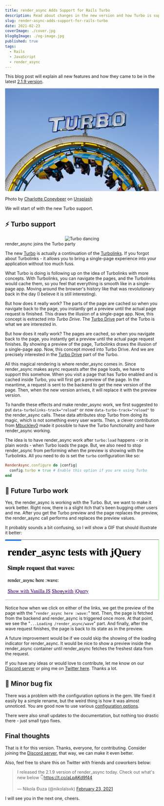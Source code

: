 ```yaml
---
title: render_async Adds Support for Rails Turbo
description: Read about changes in the new version and how Turbo is supported.
slug: render-async-adds-support-for-rails-turbo
date: 2021-02-23
coverImage: ./cover.jpg
blogOgImage: ./og-image.jpg
published: true
tags:
  - Rails
  - JavaScript
  - render_async
---
```


This blog post will explain all new features and how they came to be in the latest [2.1.9 version](https://github.com/renderedtext/render_async/releases/tag/2.1.9).

![Turbo](./cover.jpg)

<div class="photo-caption">
  <span>Photo by <a href="https://unsplash.com/@she_sees?utm_source=unsplash&amp;utm_medium=referral&amp;utm_content=creditCopyText">Charlotte Coneybeer</a> on <a href="https://unsplash.com/s/photos/turbo?utm_source=unsplash&amp;utm_medium=referral&amp;utm_content=creditCopyText">Unsplash</a></span>
</div>

We will start of with the new Turbo support.

## ⚡️ Turbo support

<div align="center">
  <img src="./turbo-kid.gif" alt="Turbo dancing" />
</div>
<div class="photo-caption">
  render_async joins the Turbo party
</div>

The new [Turbo](https://github.com/hotwired/turbo-rails) is actually a
continuation of the
[Turbolinks](https://github.com/turbolinks/turbolinks).
If you forgot about Turbolinks - it allows you to bring a single-page
experience into your application without too much fuss.

What Turbo is doing is following up on the idea of Turbolinks with more
concepts. With Turbolinks, you can navigate the pages, and the Turbolinks would
cache them, so you feel that everything is smooth like in a single-page app.
Moving around the browser's history like that was revolutionary back in the day
(I believe it is still interesting).

But how does it really work? The parts of the page are cached so when you
navigate back to the page, you instantly get a preview until the actual page
request is finished. This draws the illusion of a single-page app. Now, this
concept is extracted into _Turbo Drive_. The
[Turbo Drive](https://turbo.hotwire.dev/handbook/drive)
part of the Turbo is what we are interested in.

But how does it really work? The pages are cached, so when you navigate back to
the page, you instantly get a preview until the actual page request finishes.
By showing a preview of the page, Turbolinks draws the illusion of a
single-page app. Now, this concept moved into Turbo Drive. And we are precisely
interested in the [Turbo Drive](https://turbo.hotwire.dev/handbook/drive) part
of the Turbo.

All this magical rendering is where render_async comes in. Since render_async
makes async requests after the page loads, we have to support this somehow.
When you visit a page that has Turbo enabled and is cached inside Turbo, you
will first get a preview of the page. In the meantime, a request is sent to the
backend to get the new version of the page. Then, when the new version arrives,
it will replace it with the preview version.

To handle these effects and make render_async work, we first suggested to put
`data-turbolinks-track="reload"` or now `data-turbo-track="reload"` to the
render_async calls. These data attributes stop Turbo from doing its magic, which
is not something every user wants. Then, a clever contribution from [Mbuckley0](https://github.com/Mbuckley0)
made it possible to have the Turbo functionality and have render_async working.

The idea is to have render_async work after `turbo:load` happens - or in plain
words - when Turbo loads the page. But, we also need to stop render_async from
performing when the preview is showing with the Turbolinks. All you need to do
is set the `turbo` configuration like so:

```rb
RenderAsync.configure do |config|
  config.turbo = true # Enable this option if you are using Turbo
end
```

## 🔮 Future Turbo work

Yes, the render_async is working with the Turbo. But, we want to make it work
better. Right now, there is a slight itch that's been bugging other users and
me. After you get the Turbo preview and the page replaces the preview, the
render_async call performs and replaces the preview values.

It probably sounds a bit confusing, so I will show a GIF that should illustrate it better:

![render_async Turbo loading issue](./render-async-turbo.gif)

Notice how when we click on either of the links, we get the preview of the page with the "`render_async here :wave:`" text. Then, the page is fetched from the backend and render_async is triggered once more. At that point, we see the "`...Loading /render_async/wave`" part. And finally, after the wave request finishes, the page is back to its state as in the preview.

A future improvement would be if we could skip the showing of the loading indicator for render_async. It would be nice to show a preview inside the render_async container until render_async fetches the freshest data from the request.

If you have any ideas or would love to contribute, let me know on our [Discord server](https://discord.gg/SPfbeRm) or ping me on [Twitter here](https://twitter.com/nikolalsvk). Thanks a lot.

## 🐛 Minor bug fix

There was a problem with the configuration options in the gem. We fixed it easily
by a simple rename, but the weird thing is how it was almost unnoticed. You are good
now to use various [configuration options](https://github.com/renderedtext/render_async#configuration-options).

There were also small updates to the documentation, but nothing too drastic
there - just small typo fixes.

## Final thoughts

That is it for this version. Thanks, everyone, for contributing. Consider
joining the [Discord server](https://discord.gg/SPfbeRm),
that way, we can make it even better.

Also, feel free to share this on Twitter with friends and coworkers below:

<blockquote class="twitter-tweet tw-align-center"><p lang="en" dir="ltr">I released the 2.1.9 version of render_async today. Check out what&#39;s new below 👇<a href="https://t.co/aLpAKd9f44">https://t.co/aLpAKd9f44</a></p>&mdash; Nikola Đuza (@nikolalsvk) <a href="https://twitter.com/nikolalsvk/status/1364196876350853128?ref_src=twsrc%5Etfw">February 23, 2021</a></blockquote> <script async src="https://platform.twitter.com/widgets.js" charset="utf-8"></script>

I will see you in the next one, cheers.
